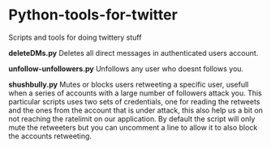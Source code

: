 Python-tools-for-twitter
========================

Scripts and tools for doing twittery stuff


**deleteDMs.py**
Deletes all direct messages in authenticated users account.


**unfollow-unfollowers.py**
Unfollows any user who doesnt follows you.

**shushbully.py**
Mutes or blocks users retweeting a specific user, usefull when a series of accounts with a large number of followers attack you.
This particular scripts uses two sets of credentials, one for reading the retweets and the ones from the account that is under attack, this also help us a bit on not reaching the ratelimit on our application.
By default the script will only mute the retweeters but you can uncomment a line to allow it to also block the accounts retweeting.
